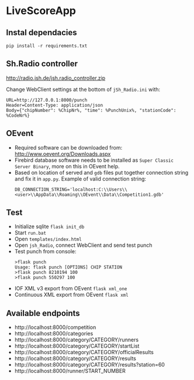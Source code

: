 # LiveScoreApp

## Instal dependacies

```
pip install -r requirements.txt
```

## Sh.Radio controller

http://radio.jsh.de/jsh.radio_controller.zip

Change WebClient settings at the bottom of `jSh_Radio.ini` with:
```
URL=http://127.0.0.1:8000/punch
Header=Content-Type: application/json
Body={"chipNumber": %ChipNr%, "time": %PunchUnix%, "stationCode": %CodeNr%}
```

## OEvent

* Required software can be downloaded from: http://www.oevent.org/Downloads.aspx
* Firebird database software needs to be installed as `Super Classic Server Binary`, more on this in OEvent help.
* Based on location of served and `gdb` files put together connection string and fix it in `app.py`. Example of valid connection string:
    ```
    DB_CONNECTION_STRING='localhost:C:\\Users\\<user>\\AppData\\Roaming\\OEvent\\Data\\Competition1.gdb'
    ```

## Test
 * Initialize sqlite `flask init_db`
 * Start `run.bat`
 * Open `templates/index.html`
 * Open `jsh_Radio`, connect WebClient and send test punch
 * Test punch from console:
    ```
    >flask punch
    Usage: flask punch [OPTIONS] CHIP STATION
    >flask punch 8210194 100
    >flask punch 550297 100
    ```
 * IOF XML v3 export from OEvent `flask xml_one`
 * Continuous XML export from OEvent `flask xml`

## Available endpoints
* http://localhost:8000/competition
* http://localhost:8000/categories
* http://localhost:8000/category/CATEGORY/runners
* http://localhost:8000/category/CATEGORY/startList
* http://localhost:8000/category/CATEGORY/officialResults
* http://localhost:8000/category/CATEGORY/results
* http://localhost:8000/category/CATEGORY/results?station=60
* http://localhost:8000/runner/START_NUMBER
